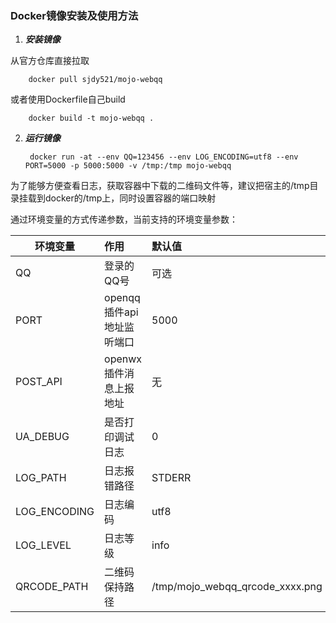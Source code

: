 ### Docker镜像安装及使用方法

1. ***安装镜像***

  从官方仓库直接拉取

        docker pull sjdy521/mojo-webqq
        
  或者使用Dockerfile自己build
  
        docker build -t mojo-webqq .

2. ***运行镜像***

        docker run -at --env QQ=123456 --env LOG_ENCODING=utf8 --env PORT=5000 -p 5000:5000 -v /tmp:/tmp mojo-webqq 

  为了能够方便查看日志，获取容器中下载的二维码文件等，建议把宿主的/tmp目录挂载到docker的/tmp上，同时设置容器的端口映射

  通过环境变量的方式传递参数，当前支持的环境变量参数：
  
  | 环境变量     | 作用          | 默认值 |
  | ------------ |:-------------------------| :-------------------------------|
  | QQ           | 登录的QQ号               | 可选                            |
  | PORT         | openqq插件api地址监听端口| 5000                            |
  | POST_API     | openwx插件消息上报地址   | 无                              |
  | UA_DEBUG     | 是否打印调试日志         | 0                               |
  | LOG_PATH     | 日志报错路径             | STDERR                          |
  | LOG_ENCODING | 日志编码                 | utf8                            |
  | LOG_LEVEL    | 日志等级                 | info                            |
  | QRCODE_PATH  | 二维码保持路径           | /tmp/mojo_webqq_qrcode_xxxx.png |
